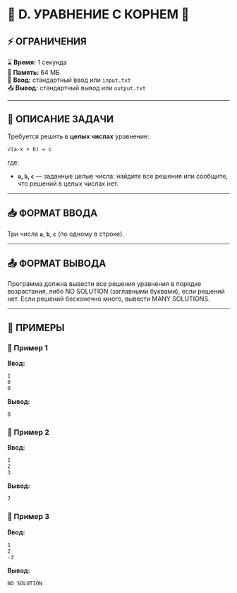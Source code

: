 # 🔢 **D. УРАВНЕНИЕ С КОРНЕМ** 🔢  
## **⚡ ОГРАНИЧЕНИЯ**  
⌛ **Время:** 1 секунда  
💽 **Память:** 64 МБ  
📩 **Ввод:** стандартный ввод или `input.txt`  
📤 **Вывод:** стандартный вывод или `output.txt`  

---

## 📌 **ОПИСАНИЕ ЗАДАЧИ**  
Требуется решить в **целых числах** уравнение:  

```
√(a·x + b) = c
```

где:  
- **`a`, `b`, `c`** — заданные целые числа: найдите все решения или сообщите, что решений в целых числах нет.
---

## 📥 **ФОРМАТ ВВОДА**  
Три числа **`a`**, **`b`**, **`c`** (по одному в строке).  

---

## 📤 **ФОРМАТ ВЫВОДА**  
Программа должна вывести все решения уравнения в порядке возрастания, либо NO SOLUTION (заглавными буквами), если решений нет. Если решений бесконечно много, вывести MANY SOLUTIONS. 

---

## 🧪 **ПРИМЕРЫ**  
### 📝 Пример 1 
**Ввод:**  
```
1
0
0
```  
**Вывод:**  
```
0
```  

### 📝 Пример 2 
**Ввод:**  
```
1
2
3
```  
**Вывод:**  
```
7
```  

### 📝 Пример 3
**Ввод:**  
```
1
2
-3
```  
**Вывод:**  
```
NO SOLUTION
```  
